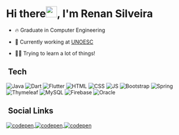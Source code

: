<h1 align="left">Hi there<img src="https://raw.githubusercontent.com/kaueMarques/kaueMarques/master/hi.gif" width="30px">, I'm Renan Silveira</h1>

- 🔥 Graduate in Computer Engineering

- 🔭 Currently working at [UNOESC](https://www.unoesc.edu.br/)

- 👨‍💻 Trying to learn a lot of things!


## &nbsp;Tech

![Java](https://img.shields.io/badge/Java-ED8B00?style=for-the-badge&logo=java&logoColor=white)
![Dart](https://img.shields.io/badge/Dart-0175C2?style=for-the-badge&logo=dart&logoColor=white)
![Flutter](https://img.shields.io/badge/Flutter-02569B?style=for-the-badge&logo=flutter&logoColor=white)
![HTML](https://img.shields.io/badge/HTML5-E34F26?style=for-the-badge&logo=html5&logoColor=white)
![CSS](https://img.shields.io/badge/CSS3-1572B6?style=for-the-badge&logo=css3&logoColor=white)
![JS](https://img.shields.io/badge/JavaScript-F7DF1E?style=for-the-badge&logo=javascript&logoColor=black)
![Bootstrap](https://img.shields.io/badge/bootstrap-%23563D7C.svg?style=for-the-badge&logo=bootstrap&logoColor=white)
![Spring](https://img.shields.io/badge/Spring-6DB33F?style=for-the-badge&logo=spring&logoColor=white)
![Thymeleaf](https://img.shields.io/badge/Thymeleaf-%23005C0F.svg?style=for-the-badge&logo=Thymeleaf&logoColor=white)
![MySQL](https://img.shields.io/badge/MySQL-00000F?style=for-the-badge&logo=mysql&logoColor=white)
![Firebase](https://img.shields.io/badge/firebase-%23039BE5.svg?style=for-the-badge&logo=firebase)
![Oracle](https://img.shields.io/badge/Oracle-F80000?style=for-the-badge&logo=oracle&logoColor=white)


## &nbsp;Social Links

  
<a href="https://www.instagram.com/rec_silveira/" target="_blank">
  <img align="center" src="https://img.shields.io/badge/rec_silveira-%23E4405F.svg?style=for-the-badge&logo=Instagram&logoColor=white" alt="codepen"/>
</a>
<a href="https://www.linkedin.com/in/renan-silveira-281775189/" target="_blank">
  <img align="center" src="https://img.shields.io/badge/renan_silveira-%230077B5.svg?style=for-the-badge&logo=linkedin&logoColor=white" alt="codepen"/>
</a>
<a href="renan.silveira@unoesc.edu.br" target="_blank">
  <img align="center" src="https://img.shields.io/badge/Renan_Silveira-D14836?style=for-the-badge&logo=gmail&logoColor=white" alt="codepen"/>
</a>


<!--
**RenanCarlosSilveira/RenanCarlosSilveira** is a ✨ _special_ ✨ repository because its `README.md` (this file) appears on your GitHub profile.

Here are some ideas to get you started:

- 🔭 I’m currently working on ...
- 🌱 I’m currently learning ...
- 👯 I’m looking to collaborate on ...
- 🤔 I’m looking for help with ...
- 💬 Ask me about ...
- 📫 How to reach me: ...
- 😄 Pronouns: ...
- ⚡ Fun fact: ...
-->
